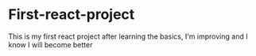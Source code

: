 # First-react-project
This is my first react project after learning the basics, I'm improving and I know I will become better
